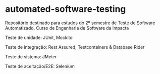 # automated-software-testing
Repositório destinado para estudos do 2º semestre de Teste de Software Automatizado. Curso de Engenharia de Software da Impacta

Teste de unidade: JUnit, Mockito

Teste de integração: Rest Assured, Testcontainers & Database Rider

Teste de sistema: JMeter

Teste de aceitação/E2E: Selenium
